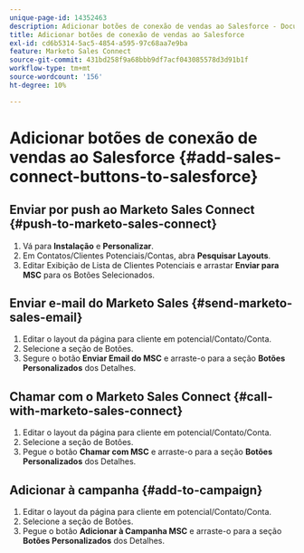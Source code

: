 ```yaml
---
unique-page-id: 14352463
description: Adicionar botões de conexão de vendas ao Salesforce - Documentação do Marketo - Documentação do produto
title: Adicionar botões de conexão de vendas ao Salesforce
exl-id: cd6b5314-5ac5-4854-a595-97c68aa7e9ba
feature: Marketo Sales Connect
source-git-commit: 431bd258f9a68bbb9df7acf043085578d3d91b1f
workflow-type: tm+mt
source-wordcount: '156'
ht-degree: 10%

---
```


# Adicionar botões de conexão de vendas ao Salesforce {#add-sales-connect-buttons-to-salesforce}

## Enviar por push ao Marketo Sales Connect {#push-to-marketo-sales-connect}

1. Vá para **Instalação** e **Personalizar**.
1. Em Contatos/Clientes Potenciais/Contas, abra **Pesquisar Layouts**.
1. Editar Exibição de Lista de Clientes Potenciais e arrastar **Enviar para MSC** para os Botões Selecionados.

## Enviar e-mail do Marketo Sales {#send-marketo-sales-email}

1. Editar o layout da página para cliente em potencial/Contato/Conta.
1. Selecione a seção de Botões.
1. Segure o botão **Enviar Email do MSC** e arraste-o para a seção **Botões Personalizados** dos Detalhes.

## Chamar com o Marketo Sales Connect {#call-with-marketo-sales-connect}

1. Editar o layout da página para cliente em potencial/Contato/Conta.
1. Selecione a seção de Botões.
1. Pegue o botão **Chamar com MSC** e arraste-o para a seção **Botões Personalizados** dos Detalhes.

## Adicionar à campanha {#add-to-campaign}

1. Editar o layout da página para cliente em potencial/Contato/Conta.
1. Selecione a seção de Botões.
1. Pegue o botão **Adicionar à Campanha MSC** e arraste-o para a seção **Botões Personalizados** dos Detalhes.
